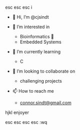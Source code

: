 esc
esc
esc
i

- 👋 Hi, I’m @cjsindt
- 👀 I’m interested in 
  - Bioinformatics 🦠
  - Embedded Systems
  
- 🌱 I’m currently learning
  - C
  
- 💞️ I’m looking to collaborate on
  - challenging projects
  
- 📫 How to reach me
  - connor.sindt@gmail.com

<!---
cjsindt/cjsindt is a ✨ special ✨ repository because its `README.md` (this file) appears on your GitHub profile.
You can click the Preview link to take a look at your changes.
--->

hjkl enjoyer

esc
esc
esc
esc
:wq
